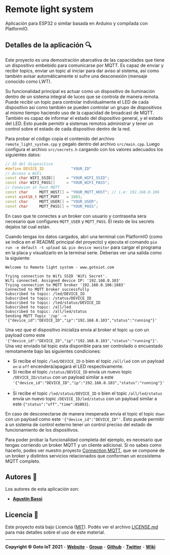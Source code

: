 # Remote light system

Aplicación para ESP32 o similar basada en Arduino y compilada con PlatformIO.

## Detalles de la aplicación 🔍

Este proyecto es una demostración abarcativa de las capacidades que tiene un dispositivo embebido para comunicarse por MQTT. Es capaz de enviar y recibir topics, enviar un topic al iniciar para dar aviso al sistema, así como también avisar automáticamente si sufre una desconexión (mensaje conocido como LWT). 

Su funcionalidad principal es actuar como un dispositivo de iluminación dentro de un sistema integral de luces que se controla de manera remota. Puede recibir un topic para controlar individualmente el LED de cada dispositivo asi como también se pueden controlar un grupo de dispositivos al mismo tiempo haciendo uso de la capacidad de broadcast de MQTT. También es capaz de informar el estado del dispositivo general, y el estado del LED. Esto puede permitir a sistemas remotos administrar y tener un control sobre el estado de cada dispositivo dentro de la red.

Para probar el código copia el contenido del archivo `remote_light_system.cpp` y pegalo dentro del archivo `src/main.cpp`. Luego configura el archivo `src/secrets.h` cargando con los valores adecuados los siguientes datos:

```cpp
// ID del dispositivo
#define DEVICE_ID            "YOUR_ID"
// Acceso a WiFi
const char WIFI_SSID[]     = "YOUR_WIFI_SSID";
const char WIFI_PASS[]     = "YOUR_WIFI_PASS";
// Conexion al host MQTT
const char     MQTT_HOST[] = "YOUR_MQTT_HOST"; // i.e: 192.168.0.106
const uint16_t MQTT_PORT   = 1883;
const char     MQTT_USER[] = "YOUR_USER";
const char     MQTT_PASS[] = "YOUR_PASS";
```

En caso que te conectes a un broker con usuario y contraseña sera necesario que configures `MQTT_USER` y `MQTT_PASS`. El resto de los secrets dejalos tal cual están.

Cuando tengas los datos cargados, abri una terminal con PlatformIO (como se indica en el README principal del proyecto) y ejecuta el comando `pio run -e default -t upload && pio device monitor` para cargar el programa en la placa y visualizarlo en la terminal serie. Deberias ver una salida como la siguiente:

```
Welcome to Remote light system - www.gotoiot.com

Trying connection to Wifi SSID 'WiFi Secret'.
Wifi connected. Assigned device IP: '192.168.0.103'
Trying connection to MQTT broker '192.168.0.106:1883'
Connected to MQTT broker successfully
Subscribed to topic: /led/DEVICE_ID
Subscribed to topic: /status/DEVICE_ID
Subscribed to topic: /led/status/DEVICE_ID
Subscribed to topic: /all/led
Subscribed to topic: /all/led/status
Sending MQTT Topic '/up' -> '{"device_id":"DEVICE_ID","ip":"192.168.0.103","status":"running"}'
```

Una vez que el dispositivo inicializa envía al broker el topic `up` con un payload como este `'{"device_id":"DEVICE_ID","ip":"192.168.0.103","status":"running"}'`. Una vez enviado tal topic esta disponible para ser controlado o encuestado remotamente bajo las siguientes condiciones:

* Si recibe el topic `/led/DEVICE_ID` o bien el topic `/all/led` con un payload `on` u `off` encenderá/apagará el LED respectivamente.
* Si recibe el topic `/status/DEVICE_ID` envía un nuevo topic `/DEVICE_ID/status` con un payload similar a este `'{"device_id":"DEVICE_ID","ip":"192.168.0.103","status":"running"}'`.
* Si recibe el topic `/led/status/DEVICE_ID` o bien el topic `/all/led/status` envía un nuevo topic `/DEVICE_ID/led/status` con un payload similar a este `{"status":"off","time":85003}`.

En caso de desconectarse de manera inesperada envía el topic el topic `down` con un payload como este `'{"device_id":"DEVICE_ID"'`. Esto puede permitir a un sistema de control externo tener un control preciso del estado de funcionamiento de los dispositivos.

Para poder probar la funcionalidad completa del ejemplo, es necesario que tengas corriendo un broker MQTT y un cliente adicional. Si no sabes como hacerlo, podes ver nuestro proyecto [Connection MQTT](https://github.com/gotoiot/connection-mqtt), que se compone de un broker y distintos servicios relacionados que conforman un ecosistema MQTT completo.


## Autores 👥

Los autores de esta aplicación son: 

* **[Agustin Bassi](https://github.com/agustinBassi)**


## Licencia 📄

Este proyecto está bajo Licencia ([MIT](https://choosealicense.com/licenses/mit/)). Podés ver el archivo [LICENSE.md](LICENSE.md) para más detalles sobre el uso de este material.

---

**Copyright © Goto IoT 2021** - [**Website**](https://www.gotoiot.com) - [**Group**](https://groups.google.com/g/gotoiot) - [**Github**](https://www.github.com/gotoiot) - [**Twitter**](https://www.twitter.com/gotoiot) - [**Wiki**](https://github.com/gotoiot/doc/wiki)
